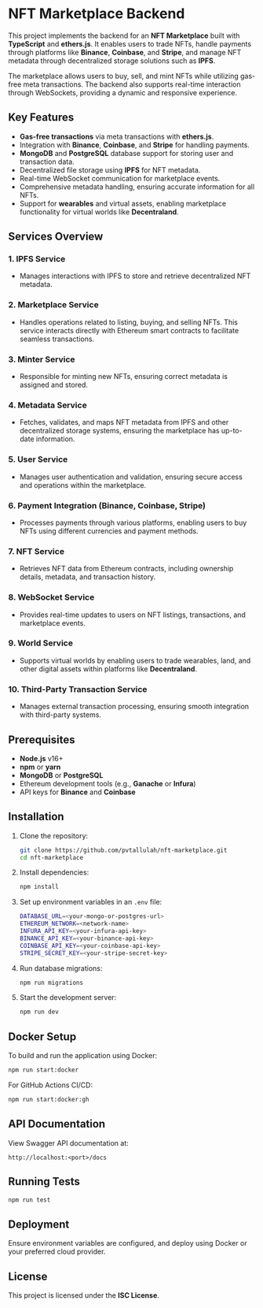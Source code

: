
# NFT Marketplace Backend

This project implements the backend for an **NFT Marketplace** built with **TypeScript** and **ethers.js**. It enables users to trade NFTs, handle payments through platforms like **Binance**, **Coinbase**, and **Stripe**, and manage NFT metadata through decentralized storage solutions such as **IPFS**.

The marketplace allows users to buy, sell, and mint NFTs while utilizing gas-free meta transactions. The backend also supports real-time interaction through WebSockets, providing a dynamic and responsive experience.

## Key Features

- **Gas-free transactions** via meta transactions with **ethers.js**.
- Integration with **Binance**, **Coinbase**, and **Stripe** for handling payments.
- **MongoDB** and **PostgreSQL** database support for storing user and transaction data.
- Decentralized file storage using **IPFS** for NFT metadata.
- Real-time WebSocket communication for marketplace events.
- Comprehensive metadata handling, ensuring accurate information for all NFTs.
- Support for **wearables** and virtual assets, enabling marketplace functionality for virtual worlds like **Decentraland**.

## Services Overview

### 1. **IPFS Service**
   - Manages interactions with IPFS to store and retrieve decentralized NFT metadata.
   
### 2. **Marketplace Service**
   - Handles operations related to listing, buying, and selling NFTs. This service interacts directly with Ethereum smart contracts to facilitate seamless transactions.

### 3. **Minter Service**
   - Responsible for minting new NFTs, ensuring correct metadata is assigned and stored.

### 4. **Metadata Service**
   - Fetches, validates, and maps NFT metadata from IPFS and other decentralized storage systems, ensuring the marketplace has up-to-date information.

### 5. **User Service**
   - Manages user authentication and validation, ensuring secure access and operations within the marketplace.

### 6. **Payment Integration (Binance, Coinbase, Stripe)**
   - Processes payments through various platforms, enabling users to buy NFTs using different currencies and payment methods.

### 7. **NFT Service**
   - Retrieves NFT data from Ethereum contracts, including ownership details, metadata, and transaction history.

### 8. **WebSocket Service**
   - Provides real-time updates to users on NFT listings, transactions, and marketplace events.

### 9. **World Service**
   - Supports virtual worlds by enabling users to trade wearables, land, and other digital assets within platforms like **Decentraland**.

### 10. **Third-Party Transaction Service**
   - Manages external transaction processing, ensuring smooth integration with third-party systems.

## Prerequisites

- **Node.js** v16+
- **npm** or **yarn**
- **MongoDB** or **PostgreSQL**
- Ethereum development tools (e.g., **Ganache** or **Infura**)
- API keys for **Binance** and **Coinbase**

## Installation

1. Clone the repository:

   ```bash
   git clone https://github.com/pvtallulah/nft-marketplace.git
   cd nft-marketplace
   ```

2. Install dependencies:

   ```bash
   npm install
   ```

3. Set up environment variables in an `.env` file:

   ```bash
   DATABASE_URL=<your-mongo-or-postgres-url>
   ETHEREUM_NETWORK=<network-name>
   INFURA_API_KEY=<your-infura-api-key>
   BINANCE_API_KEY=<your-binance-api-key>
   COINBASE_API_KEY=<your-coinbase-api-key>
   STRIPE_SECRET_KEY=<your-stripe-secret-key>
   ```

4. Run database migrations:

   ```bash
   npm run migrations
   ```

5. Start the development server:

   ```bash
   npm run dev
   ```

## Docker Setup

To build and run the application using Docker:

```bash
npm run start:docker
```

For GitHub Actions CI/CD:

```bash
npm run start:docker:gh
```

## API Documentation

View Swagger API documentation at:

```
http://localhost:<port>/docs
```

## Running Tests

```bash
npm run test
```

## Deployment

Ensure environment variables are configured, and deploy using Docker or your preferred cloud provider.

## License

This project is licensed under the **ISC License**.
